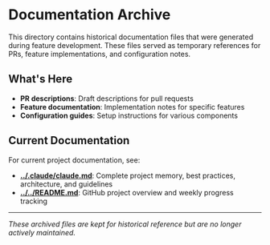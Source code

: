 # Documentation Archive

This directory contains historical documentation files that were generated during feature development. These files served as temporary references for PRs, feature implementations, and configuration notes.

## What's Here

- **PR descriptions**: Draft descriptions for pull requests
- **Feature documentation**: Implementation notes for specific features
- **Configuration guides**: Setup instructions for various components

## Current Documentation

For current project documentation, see:
- **[../.claude/claude.md](../../.claude/claude.md)**: Complete project memory, best practices, architecture, and guidelines
- **[../../README.md](../../README.md)**: GitHub project overview and weekly progress tracking

---

*These archived files are kept for historical reference but are no longer actively maintained.*